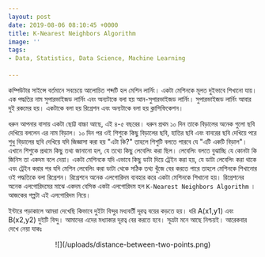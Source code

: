 ```yaml
---
layout: post
date: 2019-08-06 08:10:45 +0000
title: K-Nearest Neighbors Algorithm
image: ''
tags:
- Data, Statistics, Data Science, Machine Learning

---
```

কম্পিউটার সাইন্সে বর্তমানে সবচেয়ে আলোচিত শব্দটি হল মেশিন লার্নিং। একটা মেশিনকে মূলত দুইভাবে শিখানো যায়। এক পদ্ধতির নাম সুপারভাইজড লার্নিং এবং অন্যটাকে বলা হয় আন-সুপারভাইজড লার্নিং। সুপারভাইজড লার্নিং আবার দুই রকমের হয়। একটাকে বলা হয় রিগ্রেশন এবং অন্যটাকে বলা হয় ক্লাসিফিকেশন।

ধরুন আপনার বাসায় একটা ছোট্ট বাচ্চা আছে, এই ৪-৫ বছরের। ধরুন প্রথম ১০ দিন তাকে বিড়ালের অনেক গুলো ছবি দেখিয়ে বললেন এর নাম বিড়াল। ১০ দিন পর ওই শিশুকে কিছু বিড়ালের ছবি, হাতির ছবি এবং বানরের ছবি দেখিয়ে পরে শুধু বিড়ালের ছবি দেখিয়ে যদি জিজ্ঞাসা করা হয় "এটা কি?" তাহলে শিশুটি বলতে পারবে যে "এটি একটি বিড়াল"। এখানে শিশুকে প্রথমে কিছু তথ্য জানানো হল, যে তথ্যে কিছু লেবেলিং করা ছিল। লেবেলিং বলতে বুঝাচ্ছি যে কোনটা কি জিনিস তা একদম বলে দেয়া। একটা মেশিনকে যদি এভাবে কিছু ডাটা দিয়ে ট্রেইন করা হয়, যে ডাটা লেবেলিং করা থাকে এবং ট্রেইন করার পর যদি মেশিন লেবেলিং করা ডাটা থেকে সঠিক তথ্য খুঁজে বের করতে পারে তাহলে মেশিনকে শিখানোর ওই পদ্ধতিকে বলা রিগ্রেশন। রিগ্রেশনে অনেক এলগোরিদম ব্যবহার করে একটা মেশিনকে শিখানো হয়। রিগ্রেশনের অনেক এলগোরিদমের মাঝে একদম বেসিক একটা এলগোরিদম হল `K-Nearest Neighbors Algorithm` । আজকের গল্পটা এই এলগোরিদম নিয়ে।

ইন্টারে পড়াকালে আমরা দেখেছি কিভাবে দুইটা বিন্দুর মধ্যবর্তী দূরত্ব বয়ের কড়তে হয়। ধরি A(x1,y1) এবং B(x2,y2) দুইটি বিন্দু। আমাদের এদের মধ্যাকার দূরত্ব বের করতে হবে। সূত্রটা মনে আছে নিশ্চয়ই। আরেকবার দেখে নেয়া যাকঃ

<center>![](/uploads/distance-between-two-points.png)</center>